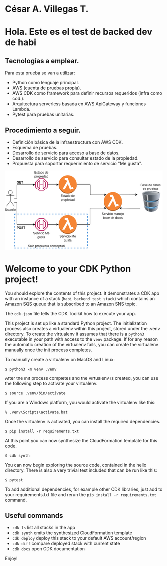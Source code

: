 # César A. Villegas T.
# Hola. Este es el test de backed dev de habi

## Tecnologías a emplear.

Para esta prueba se van a utilizar:
* Python como lenguaje principal.
* AWS (cuenta de pruebas propia).
* AWS CDK como framework para definir recursos requeridos (infra como cod.).
* Arquitectura serverless basada en AWS ApiGateway y funciones Lambda.
* Pytest para pruebas unitarias.


## Procedimiento a seguir.

* Definición básica de la infraestructura con AWS CDK.
* Esquema de pruebas.
* Desarrollo de servicio para acceso a base de datos.
* Desarrollo de servicio para consultar estado de la propiedad.
* Propuesta para soportar requerimiento de servicio "Me gusta".


<img src="diagrama_basico.png" alt="Basic flow" />


# Welcome to your CDK Python project!

You should explore the contents of this project. It demonstrates a CDK app with an instance of a stack (`habi_backend_test_stack`)
which contains an Amazon SQS queue that is subscribed to an Amazon SNS topic.

The `cdk.json` file tells the CDK Toolkit how to execute your app.

This project is set up like a standard Python project.  The initialization process also creates
a virtualenv within this project, stored under the .venv directory.  To create the virtualenv
it assumes that there is a `python3` executable in your path with access to the `venv` package.
If for any reason the automatic creation of the virtualenv fails, you can create the virtualenv
manually once the init process completes.

To manually create a virtualenv on MacOS and Linux:

```
$ python3 -m venv .venv
```

After the init process completes and the virtualenv is created, you can use the following
step to activate your virtualenv.

```
$ source .venv/bin/activate
```

If you are a Windows platform, you would activate the virtualenv like this:

```
% .venv\Scripts\activate.bat
```

Once the virtualenv is activated, you can install the required dependencies.

```
$ pip install -r requirements.txt
```

At this point you can now synthesize the CloudFormation template for this code.

```
$ cdk synth
```

You can now begin exploring the source code, contained in the hello directory.
There is also a very trivial test included that can be run like this:

```
$ pytest
```

To add additional dependencies, for example other CDK libraries, just add to
your requirements.txt file and rerun the `pip install -r requirements.txt`
command.

## Useful commands

 * `cdk ls`          list all stacks in the app
 * `cdk synth`       emits the synthesized CloudFormation template
 * `cdk deploy`      deploy this stack to your default AWS account/region
 * `cdk diff`        compare deployed stack with current state
 * `cdk docs`        open CDK documentation

Enjoy!
